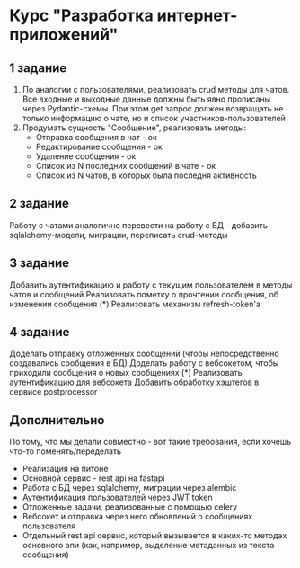 # Курс "Разработка интернет-приложений"

## 1 задание

1. По аналогии с пользователями, реализовать crud методы для чатов. 
Все входные и выходные данные должны быть явно прописаны через Pydantic-схемы. При этом get запрос должен возвращать не только информацию о чате, но и список участников-пользователей
2. Продумать сущность "Сообщение", реализовать методы:
   - Отправка сообщения в чат - ок
   - Редактирование сообщения - ок
   - Удаление сообщения - ок
   - Список из N последних сообщений в чате - ок
   - Список из N чатов, в которых была последня активность

## 2 задание

Работу с чатами аналогично перевести на работу с БД - добавить sqlalchemy-модели, миграции, переписать crud-методы

## 3 задание
Добавить аутентификацию и работу с текущим пользователем в методы чатов и сообщений
Реализовать пометку о прочтении сообщения, об изменении сообщения
(*) Реализовать механизм refresh-token'a
 
## 4 задание
Доделать отправку отложенных сообщений (чтобы непосредственно создавались сообщения в БД)
Доделать работу с вебсокетом, чтобы приходили сообщения о новых сообщениях
(*) Реализовать аутентификацию для вебсокета
Добавить обработку хэштегов в сервисе postprocessor


## Дополнительно
По тому, что мы делали совместно - вот такие требования, если хочешь что-то поменять/переделать
- Реализация на питоне
- Основной сервис - rest api на fastapi
- Работа с БД через sqlalchemy, миграции через alembic
- Аутентификация пользователей через JWT token
- Отложенные задачи, реализованные с помощью celery
- Вебсокет и отправка через него обновлений о сообщениях пользователя
- Отдельный rest api сервис, который вызывается в каких-то методах основного апи (как, например, выделение метаданных из текста сообщения)